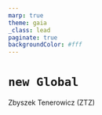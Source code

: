 ```yaml
---
marp: true
theme: gaia
_class: lead
paginate: true
backgroundColor: #fff
---
```


# `new Global`

Zbyszek Tenerowicz (ZTZ) 